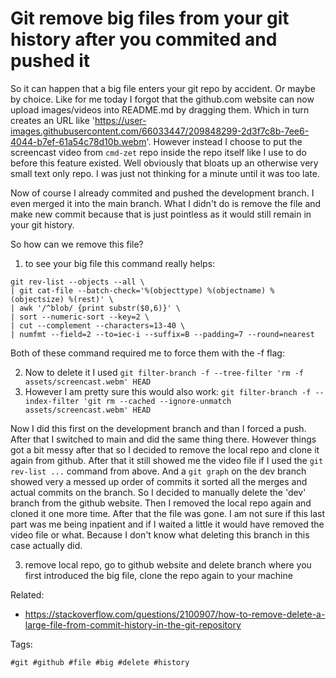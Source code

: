 # Git remove big files from your git history after you commited and pushed it

So it can happen that a big file enters your git repo by accident. Or maybe by choice. Like for me today I forgot that the github.com website can now upload images/videos into README.md by dragging them. Which in turn creates an URL like 'https://user-images.githubusercontent.com/66033447/209848299-2d3f7c8b-7ee6-4044-b7ef-61a54c78d10b.webm'. However instead I choose to put the screencast video from `cmd-zet` repo inside the repo itself like I use to do before this feature existed. Well obviously that bloats up an otherwise very small text only repo. I was just not thinking for a minute until it was too late.

Now of course I already commited and pushed the development branch. I even merged it into the main branch. 
What I didn't do is remove the file and make new commit because that is just pointless as it would still remain in your git history.

So how can we remove this file?

1. to see your big file this command really helps:

```
git rev-list --objects --all \
| git cat-file --batch-check='%(objecttype) %(objectname) %(objectsize) %(rest)' \
| awk '/^blob/ {print substr($0,6)}' \
| sort --numeric-sort --key=2 \
| cut --complement --characters=13-40 \
| numfmt --field=2 --to=iec-i --suffix=B --padding=7 --round=nearest
```

Both of these command required me to force them with the -f flag:  

2. Now to delete it I used `git filter-branch -f --tree-filter 'rm -f assets/screencast.webm' HEAD`
2. However I am pretty sure this would also work: `git filter-branch -f --index-filter 'git rm --cached --ignore-unmatch assets/screencast.webm' HEAD`

Now I did this first on the development branch and than I forced a push. After that I switched to main and did the same thing there.
However things got a bit messy after that so I decided to remove the local repo and clone it again from github.
After that it still showed me the video file if I used the `git rev-list ...` command from above. And a `git graph` on the dev branch showed very a messed up order of commits it sorted all the merges and actual commits on the branch. So I decided to manually delete the 'dev' branch from the github website. Then I removed the local repo again and cloned it one more time. After that the file was gone. I am not sure if this last part was me being inpatient and if I waited a little it would have removed the video file or what. Because I don't know what deleting this branch in this case actually did.

3. remove local repo, go to github website and delete branch where you first introduced the big file, clone the repo again to your machine

Related:

* <https://stackoverflow.com/questions/2100907/how-to-remove-delete-a-large-file-from-commit-history-in-the-git-repository>

Tags:

    #git #github #file #big #delete #history
